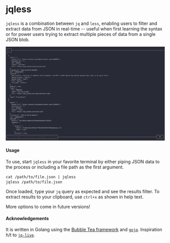 # jqless

`jqless` is a combination between `jq` and `less`, enabling users to filter and extract data from JSON in real-time -- useful when first learning the syntax or for power users trying to extract multiple pieces of data from a single JSON blob.

![demo](https://github.com/samsullivan/jqless/blob/main/assets/demo.gif?raw=true)

#### Usage

To use, start `jqless` in your favorite terminal by either piping JSON data to the process or including a file path as the first argument.

```
cat /path/to/file.json | jqless
jqless /path/to/file.json
```

Once loaded, type your `jq` query as expected and see the results filter. To extract results to your clipboard, use `ctrl+x` as shown in help text.

More options to come in future versions!

#### Acknowledgements

It is written in Golang using the [Bubble Tea framework](https://github.com/charmbracelet/bubbletea) and [`gojq`](https://github.com/itchyny/gojq). Inspiration h/t to [`jq-live`](https://github.com/TheDahv/jq-live).